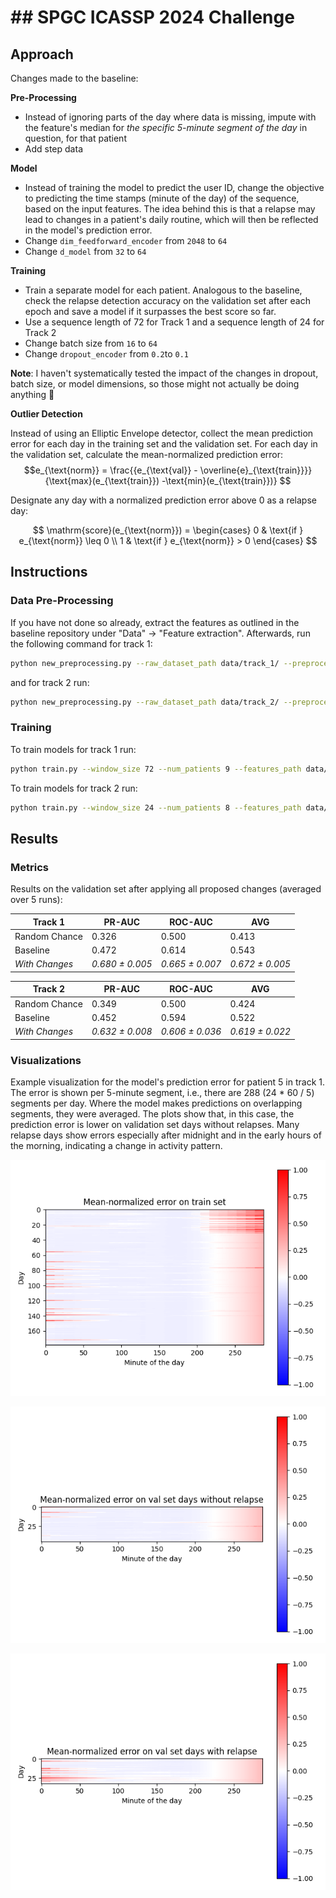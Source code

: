 
# ## SPGC ICASSP 2024 Challenge

## Approach
Changes made to the baseline:

**Pre-Processing**

 - Instead of ignoring parts of the day where data is missing, impute with the feature's median for *the specific 5-minute segment of the day* in question, for that patient
 - Add step data

**Model**

 - Instead of training the model to predict the user ID, change the objective to predicting the time stamps (minute of the day) of the sequence, based on  the input features. The idea behind this is that a relapse may lead to changes in a patient's daily routine, which will then be reflected in the model's prediction error.
 - Change `dim_feedforward_encoder` from `2048` to `64`
 - Change `d_model` from `32` to `64`

**Training**

 - Train a separate model for each patient. Analogous to the baseline, check the relapse detection accuracy on the validation set after each epoch and save a model if it surpasses the best score so far. 
 - Use a sequence length of 72 for Track 1 and a sequence length of 24 for Track 2
 - Change batch size from `16` to `64`
 - Change `dropout_encoder` from `0.2`to `0.1`

**Note**: I haven't systematically tested the impact of the changes in dropout, batch size, or model dimensions, so those might not actually be doing anything 😬

**Outlier Detection**

Instead of using an Elliptic Envelope detector, collect the mean prediction error for each day in the training set and the validation set. For each day in the validation set, calculate the mean-normalized prediction error:
$$e_{\text{norm}} = \frac{{e_{\text{val}} - \overline{e}_{\text{train}}}}{\text{max}(e_{\text{train}}) -\text{min}(e_{\text{train}})} $$

Designate any day with a normalized prediction error above 0 as a relapse day:

$$
\mathrm{score}(e_{\text{norm}}) = \begin{cases}
    0 & \text{if } e_{\text{norm}} \leq 0 \\
    1 & \text{if } e_{\text{norm}} > 0 
\end{cases}
$$


## Instructions
### Data Pre-Processing
If you have not done so already, extract the features as outlined in the baseline repository under "Data" -> "Feature extraction". Afterwards, run the following command for track 1:  
```bash  
python new_preprocessing.py --raw_dataset_path data/track_1/ --preprocessed_data_path data/track_1_features/  
```  
  
and for track 2 run:  
  
```bash  
python new_preprocessing.py --raw_dataset_path data/track_2/ --preprocessed_data_path data/track_2_features/  
```

### Training
To train models for track 1 run:
```bash  
python train.py --window_size 72 --num_patients 9 --features_path data/track_1_features --dataset_path data/track_1 --save_path checkpoints_track_1
```

To train models for track 2 run:
```bash  
python train.py --window_size 24 --num_patients 8 --features_path data/track_2_features --dataset_path data/track_2 --save_path checkpoints_track_2
```

## Results
### Metrics
Results on the validation set after applying all proposed changes (averaged over 5 runs):


| Track 1 | PR-AUC | ROC-AUC | AVG |  
|---------|--------|---------|-----|  
| Random Chance | 0.326 | 0.500 | 0.413 |  
| Baseline | 0.472 | 0.614 | 0.543 |
| *With Changes* | *0.680 ± 0.005* | *0.665 ± 0.007* | *0.672 ± 0.005* |

| Track 2 | PR-AUC | ROC-AUC | AVG |  
|---------|--------|---------|-----|  
| Random Chance | 0.349 | 0.500 | 0.424 |  
| Baseline | 0.452 | 0.594 | 0.522 |
| *With Changes* | *0.632 ± 0.008* | *0.606 ± 0.036* | *0.619 ± 0.022* |

### Visualizations

Example visualization for the model's prediction error for patient 5 in track 1. The error is shown per 5-minute segment, i.e., there are 288 (24 * 60 / 5) segments per day. Where the model makes predictions on overlapping segments, they were averaged. The plots show that, in this case, the prediction error is lower on validation set days without relapses. Many relapse days show errors especially after midnight and in the early hours of the morning, indicating a change in activity pattern. 

![Train set](img/train_5.png)

![No relapse](img/val_5_no_rel.png)

![Relapse](img/val_5_rel.png)


